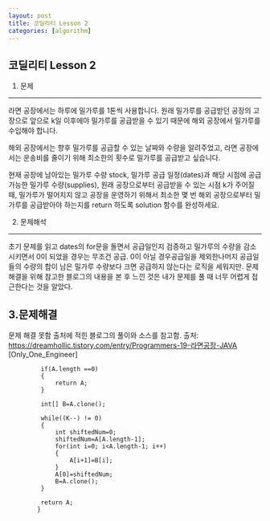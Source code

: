 ```yaml
---
layout: post
title: 코딜리티 Lesson 2
categories: [algorithm]
---
```


코딜리티 Lesson 2
--- 
1. 문제
---
라면 공장에서는 하루에 밀가루를 1톤씩 사용합니다. 원래 밀가루를 공급받던 공장의 고장으로 앞으로 k일 이후에야 밀가루를 공급받을 수 있기 때문에 해외 공장에서 밀가루를 수입해야 합니다.

해외 공장에서는 향후 밀가루를 공급할 수 있는 날짜와 수량을 알려주었고, 라면 공장에서는 운송비를 줄이기 위해 최소한의 횟수로 밀가루를 공급받고 싶습니다.

현재 공장에 남아있는 밀가루 수량 stock, 밀가루 공급 일정(dates)과 해당 시점에 공급 가능한 밀가루 수량(supplies), 원래 공장으로부터 공급받을 수 있는 시점 k가 주어질 때, 밀가루가 떨어지지 않고 공장을 운영하기 위해서 최소한 몇 번 해외 공장으로부터 밀가루를 공급받아야 하는지를 return 하도록 solution 함수를 완성하세요.


2. 문제해석
---
초기 문제를 읽고  dates의 for문을 돌면서 공급일인지 검증하고 밀가루의 수량을 감소시키면서 0이 되었을 경우는 무조건 공급.
0이 아닐 경우공급일을 제외한나머지 공급일들의 수량의 합이 남은 밀가루 수량보다 크면 공급하지 않는다는 로직을 세워지만.
문제해결을 위해 참고한 블로그의 내용을 본 후 느낀 것은 내가 문제를 풀 때 너무 어렵게 접근한다는 것을 알았다.
      


3.문제해결
---
문제 해결 못함 출처에 적힌 블로그의 풀이와 소스를 참고함.
출처: https://dreamhollic.tistory.com/entry/Programmers-19-라면공장-JAVA [Only_One_Engineer]

```
		 if(A.length ==0)
		 {
			 return A;
		 }
		 
		 int[] B=A.clone();
		 
		 while((K--) != 0)
		 {
			 int shiftedNum=0;
			 shiftedNum=A[A.length-1];
			 for(int i=0; i<A.length-1; i++)
			 {
				 A[i+1]=B[i];
			 }
			 A[0]=shiftedNum;
			 B=A.clone();
		 }
		 
		 return A;
	    }
```